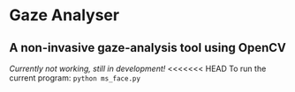 # Gaze Analyser
## A non-invasive gaze-analysis tool using OpenCV
*Currently not working, still in development!*
<<<<<<< HEAD
To run the current program:
`python ms_face.py`
